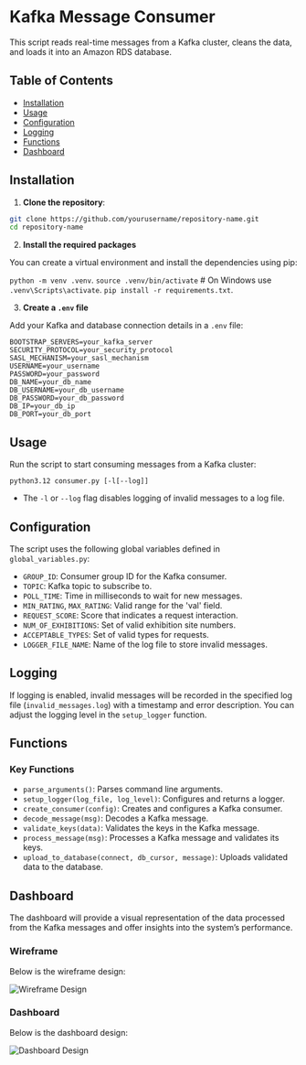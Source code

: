 # Kafka Message Consumer 

This script reads real-time messages from a Kafka cluster, cleans the data, and loads it into an Amazon RDS database.

## Table of Contents
- [Installation](#installation)
- [Usage](#usage)
- [Configuration](#configuration)
- [Logging](#logging)
- [Functions](#functions)
- [Dashboard](#dashboard)

## Installation

1. **Clone the repository**:
```bash
git clone https://github.com/yourusername/repository-name.git
cd repository-name
```

2. **Install the required packages**

You can create a virtual environment and install the dependencies using pip:

```python -m venv .venv```.
```source .venv/bin/activate```  # On Windows use `.venv\Scripts\activate`.
```pip install -r requirements.txt```.

3. **Create a ```.env``` file**

Add your Kafka and database connection details in a ```.env``` file:
```
BOOTSTRAP_SERVERS=your_kafka_server
SECURITY_PROTOCOL=your_security_protocol
SASL_MECHANISM=your_sasl_mechanism
USERNAME=your_username
PASSWORD=your_password
DB_NAME=your_db_name
DB_USERNAME=your_db_username
DB_PASSWORD=your_db_password
DB_IP=your_db_ip
DB_PORT=your_db_port 
```

## Usage

Run the script to start consuming messages from a Kafka cluster:

```python3.12 consumer.py [-l[--log]]``` 
    
- The ```-l``` or ```--log``` flag disables logging of invalid messages to a log file.

## Configuration

The script uses the following global variables defined in ```global_variables.py```:

- ```GROUP_ID```: Consumer group ID for the Kafka consumer.
- ```TOPIC```: Kafka topic to subscribe to.
- ```POLL_TIME```: Time in milliseconds to wait for new messages.
- ```MIN_RATING```, ```MAX_RATING```: Valid range for the 'val' field.
- ```REQUEST_SCORE```: Score that indicates a request interaction.
- ```NUM_OF_EXHIBITIONS```: Set of valid exhibition site numbers.
- ```ACCEPTABLE_TYPES```: Set of valid types for requests.
- ```LOGGER_FILE_NAME```: Name of the log file to store invalid messages.

## Logging

If logging is enabled, invalid messages will be recorded in the specified log file (```invalid_messages.log```) with a timestamp and error description. You can adjust the logging level in the ```setup_logger``` function.

## Functions

### Key Functions

- ```parse_arguments()```: Parses command line arguments.
- ```setup_logger(log_file, log_level)```: Configures and returns a logger.
- ```create_consumer(config)```: Creates and configures a Kafka consumer.
- ```decode_message(msg)```: Decodes a Kafka message.
- ```validate_keys(data)```: Validates the keys in the Kafka message.
- ```process_message(msg)```: Processes a Kafka message and validates its keys.
- ```upload_to_database(connect, db_cursor, message)```: Uploads validated data to the database.

## Dashboard

The dashboard will provide a visual representation of the data processed from the Kafka messages and offer insights into the system’s performance. 

### Wireframe

Below is the wireframe design:

![Wireframe Design](dashboard/wireframe_design.png)

### Dashboard

Below is the dashboard design:

![Dashboard Design](dashboard/dashboard.png)